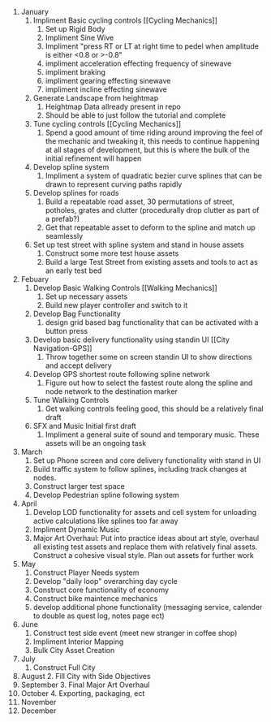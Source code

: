 1. January
	1. Impliment Basic cycling controls [[Cycling Mechanics]]
		1. Set up Rigid Body
		2. Impliment Sine Wive
		3. Impliment "press RT or LT at right time to pedel when amplitude is either <0.8 or >-0.8"
		4. impliment acceleration effecting frequency of sinewave
		5. impliment braking
		6. impliment gearing effecting sinewave
		7. impliment incline effecting sinewave
	2. Generate Landscape from heightmap 
		1. Heightmap Data allready present in repo
		2. Should be able to just follow the tutorial and complete
	3. Tune cycling controls [[Cycling Mechanics]]
		1. Spend a good amount of time riding around improving the feel of the mechanic and tweaking it, this needs to continue happening at all stages of development, but this is where the bulk of the initial refinement will happen 
	4. Develop spline system 
		1. Impliment a system of quadratic bezier curve splines that can be drawn to represent curving paths rapidly  
	5. Develop splines for roads
		1. Build a repeatable road asset, 30 permutations of street, potholes, grates and clutter (procedurally drop clutter as part of a prefab?)
		2. Get that repeatable asset to deform to the spline and match up seamlessly 
	6. Set up test street with spline system and stand in house assets 
		1. Construct some more test house assets  
		2. Build a large Test Street from existing assets and tools to act as an early test bed 
2. Febuary 	 
	1. Develop Basic Walking Controls [[Walking Mechanics]]
		1. Set up necessary assets
		2. Build new player controller and switch to it 
	2. Develop Bag Functionality 
		1. design grid based bag functionality that can be activated with a button press 
	3. Develop basic delivery functionality using standin UI [[City Navigation-GPS]] 
		1. Throw together some on screen standin UI to show directions and accept delivery 
	4. Develop GPS shortest route following spline network 
		1. Figure out how to select the fastest route along the spline and node network to the destination marker 
	5. Tune Walking Controls 
		1. Get walking controls feeling good, this should be a relatively final draft
	6. SFX and Music Initial first draft
		1. Impliment a general suite of sound and temporary music. These assets will be an ongoing task 
3. March
	1. Set up Phone screen and core delivery functionality with stand in UI 
	2. Build traffic system to follow splines, including track changes at nodes.
	3. Construct larger test space 
	4. Develop Pedestrian spline following system
4. April 
	1. Develop LOD functionality for assets and cell system for unloading active calculations like splines too far away
	2. Impliment Dynamic Music 
	3. Major Art Overhaul: Put into practice ideas about art style, overhaul all existing test assets and replace them with relatively final assets. Construct a cohesive visual style. Plan out assets for further work
5. May
	1. Construct Player Needs system 
	2. Develop "daily loop" overarching day cycle
	3. Construct core functionality of economy
	4. Construct bike maintence mechanics 
	5. develop additional phone functionality (messaging service, calender to double as quest log, notes page ect)
6. June
	1. Construct test side event (meet new stranger in coffee shop)
	2. Impliment Interior Mapping 
	3. Bulk City Asset Creation
7. July
	1. Construct Full City
8. August
		2. Fill City with Side Objectives
9. September
		3. Final Major Art Overhaul
10. October
		4. Exporting, packaging, ect
11. November
12. December




